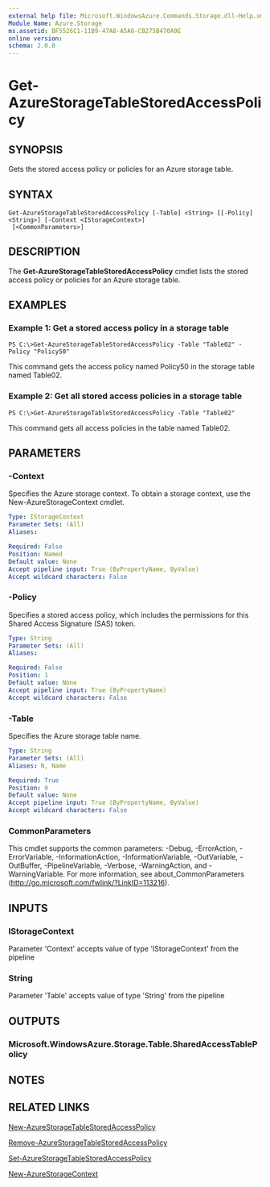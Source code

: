 ```yaml
---
external help file: Microsoft.WindowsAzure.Commands.Storage.dll-Help.xml
Module Name: Azure.Storage
ms.assetid: BF5526C1-11B9-47A8-A5A6-CB275B470A9E
online version: 
schema: 2.0.0
---
```


# Get-AzureStorageTableStoredAccessPolicy

## SYNOPSIS
Gets the stored access policy or policies for an Azure storage table.

## SYNTAX

```
Get-AzureStorageTableStoredAccessPolicy [-Table] <String> [[-Policy] <String>] [-Context <IStorageContext>]
 [<CommonParameters>]
```

## DESCRIPTION
The **Get-AzureStorageTableStoredAccessPolicy** cmdlet lists the stored access policy or policies for an Azure storage table.

## EXAMPLES

### Example 1: Get a stored access policy in a storage table
```
PS C:\>Get-AzureStorageTableStoredAccessPolicy -Table "Table02" -Policy "Policy50"
```

This command gets the access policy named Policy50 in the storage table named Table02.

### Example 2: Get all stored access policies in a storage table
```
PS C:\>Get-AzureStorageTableStoredAccessPolicy -Table "Table02"
```

This command gets all access policies in the table named Table02.

## PARAMETERS

### -Context
Specifies the Azure storage context.
To obtain a storage context, use the New-AzureStorageContext cmdlet.

```yaml
Type: IStorageContext
Parameter Sets: (All)
Aliases: 

Required: False
Position: Named
Default value: None
Accept pipeline input: True (ByPropertyName, ByValue)
Accept wildcard characters: False
```

### -Policy
Specifies a stored access policy, which includes the permissions for this Shared Access Signature (SAS) token.

```yaml
Type: String
Parameter Sets: (All)
Aliases: 

Required: False
Position: 1
Default value: None
Accept pipeline input: True (ByPropertyName)
Accept wildcard characters: False
```

### -Table
Specifies the Azure storage table name.

```yaml
Type: String
Parameter Sets: (All)
Aliases: N, Name

Required: True
Position: 0
Default value: None
Accept pipeline input: True (ByPropertyName, ByValue)
Accept wildcard characters: False
```

### CommonParameters
This cmdlet supports the common parameters: -Debug, -ErrorAction, -ErrorVariable, -InformationAction, -InformationVariable, -OutVariable, -OutBuffer, -PipelineVariable, -Verbose, -WarningAction, and -WarningVariable. For more information, see about_CommonParameters (http://go.microsoft.com/fwlink/?LinkID=113216).

## INPUTS

### IStorageContext
Parameter 'Context' accepts value of type 'IStorageContext' from the pipeline

### String
Parameter 'Table' accepts value of type 'String' from the pipeline

## OUTPUTS

### Microsoft.WindowsAzure.Storage.Table.SharedAccessTablePolicy

## NOTES

## RELATED LINKS

[New-AzureStorageTableStoredAccessPolicy](./New-AzureStorageTableStoredAccessPolicy.md)

[Remove-AzureStorageTableStoredAccessPolicy](./Remove-AzureStorageTableStoredAccessPolicy.md)

[Set-AzureStorageTableStoredAccessPolicy](./Set-AzureStorageTableStoredAccessPolicy.md)

[New-AzureStorageContext](./New-AzureStorageContext.md)


